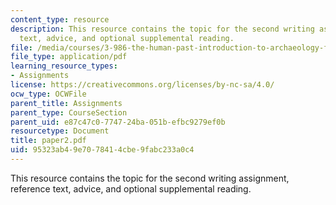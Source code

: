 ```yaml
---
content_type: resource
description: This resource contains the topic for the second writing assignment, reference
  text, advice, and optional supplemental reading.
file: /media/courses/3-986-the-human-past-introduction-to-archaeology-fall-2006/95323ab49e7078414cbe9fabc233a0c4_paper2.pdf
file_type: application/pdf
learning_resource_types:
- Assignments
license: https://creativecommons.org/licenses/by-nc-sa/4.0/
ocw_type: OCWFile
parent_title: Assignments
parent_type: CourseSection
parent_uid: e87c47c0-7747-24ba-051b-efbc9279ef0b
resourcetype: Document
title: paper2.pdf
uid: 95323ab4-9e70-7841-4cbe-9fabc233a0c4
---
```

This resource contains the topic for the second writing assignment, reference text, advice, and optional supplemental reading.